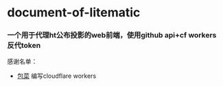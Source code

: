 # document-of-litematic
### 一个用于代理ht公布投影的web前端，使用github api+cf workers反代token<br>
感谢名单：
- [包菜](https://github.com/ylpang-8343) 编写cloudflare workers
